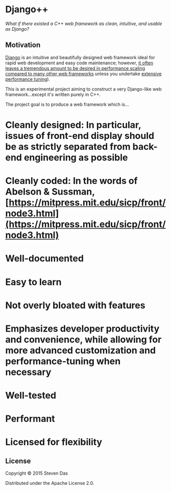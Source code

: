 # Django++

*What if there existed a C++ web framework as clean, intuitive, and usable as Django?*

## Motivation

[Django](https://www.djangoproject.com) is an intuitive and beautifully designed web framework ideal for rapid web development and easy code maintenance; however, [it often leaves a tremendous amount to be desired in performance scaling compared to many other web frameworks](http://www.infoq.com/news/2014/05/benchmark-web-framework) unless you undertake [extensive performance tuning](https://highperformancedjango.com/)).

This is an experimental project aiming to construct a very Django-like web framework...except it's written purely in C++.

The project goal is to produce a web framework which is...

# **Cleanly designed:**  In particular, issues of front-end display should be as strictly separated from back-end engineering as possible
# **Cleanly coded:** In the words of Abelson & Sussman, [https://mitpress.mit.edu/sicp/front/node3.html](https://mitpress.mit.edu/sicp/front/node3.html)
# **Well-documented**
# **Easy to learn**
# **Not overly bloated with features**
# **Emphasizes developer productivity and convenience, while allowing for more advanced customization and performance-tuning when necessary**
# **Well-tested**
# **Performant**
# **Licensed for flexibility**

## License

Copyright © 2015 Steven Das

Distributed under the Apache License 2.0.
